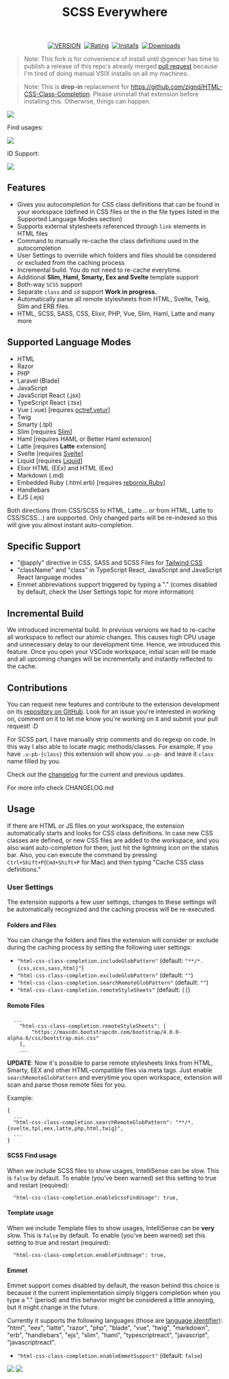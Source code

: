 <h1 align="center">
  <br/>
   SCSS Everywhere
  <br/>
  <br/>
</h1>

<p align="center">
 <a href="https://marketplace.visualstudio.com/items?itemName=mikekscholz.html-slim-scss-css-class-completion"><img src="https://vsmarketplacebadges.dev/version-short/mikekscholz.html-slim-scss-css-class-completion.svg?style=for-the-badge&colorA=252526&colorB=43A047&label=VERSION" alt="VERSION"></a>&nbsp;
 <a href="https://marketplace.visualstudio.com/items?itemName=mikekscholz.html-slim-scss-css-class-completion"><img src="https://vsmarketplacebadges.dev/rating-short/mikekscholz.html-slim-scss-css-class-completion.svg?style=for-the-badge&colorA=252526&colorB=43A047&label=Rating" alt="Rating"></a>&nbsp;
 <a href="https://marketplace.visualstudio.com/items?itemName=mikekscholz.html-slim-scss-css-class-completion"><img src="https://vsmarketplacebadges.dev/installs-short/mikekscholz.html-slim-scss-css-class-completion.svg?style=for-the-badge&colorA=252526&colorB=43A047&label=Installs" alt="Installs"></a>&nbsp;
 <a href="https://marketplace.visualstudio.com/items?itemName=mikekscholz.html-slim-scss-css-class-completion"><img src="https://vsmarketplacebadges.dev/downloads-short/mikekscholz.html-slim-scss-css-class-completion.svg?style=for-the-badge&colorA=252526&colorB=43A047&label=Downloads" alt="Downloads"></a>&nbsp;
</p>

> Note: This fork is for convenience of install until @gencer has time to publish a release of this repo's already merged [pull request](https://github.com/gencer/SCSS-Everywhere/pull/81) because I'm tired of doing manual VSIX installs on all my machines.


> Note: This is **drop-in** replacement for https://github.com/zignd/HTML-CSS-Class-Completion. Please uninstall that extension before installing this. Otherwise, things can happen.


![](https://i.imgur.com/5crMfTj.gif)

Find usages:

![](images/find_usages.png)

ID Support:

![](images/id_support.png)

## Features
* Gives you autocompletion for CSS class definitions that can be found in your workspace (defined in CSS files or the in the file types listed in the Supported Language Modes section)
* Supports external stylesheets referenced through `link` elements in HTML files
* Command to manually re-cache the class definitions used in the autocompletion
* User Settings to override which folders and files should be considered or excluded from the caching process
* Incremental build. You do not need to re-cache everytime.
* Additional **Slim, Haml, Smarty, Eex and Svelte** template support
* Both-way `SCSS` support
* Separate `class` and `id` support **Work in progress.**
* Automatically parse all remote stylesheets from HTML, Svelte, Twig, Slim and ERB files.
* HTML, SCSS, SASS, CSS, Elixir, PHP, Vue, Slim, Haml, Latte and many more

## Supported Language Modes
* HTML
* Razor
* PHP
* Laravel (Blade)
* JavaScript
* JavaScript React (.jsx)
* TypeScript React (.tsx)
* Vue (.vue) [requires [octref.vetur](https://marketplace.visualstudio.com/items?itemName=octref.vetur)]
* Twig
* Smarty (.tpl)
* Slim [requires [Slim](https://marketplace.visualstudio.com/items?itemName=sianglim.slim)]
* Haml [requires HAML or Better Haml extension]
* Latte [requires **Latte** extension]
* Svelte [requires [Svelte](https://marketplace.visualstudio.com/items?itemName=svelte.svelte-vscode)]
* Liquid [requires [Liquid](https://marketplace.visualstudio.com/items?itemName=neilding.language-liquid)]
* Elixir HTML (EEx) and HTML (Eex)
* Markdown (.md)
* Embedded Ruby (.html.erb) [requires [rebornix.Ruby](https://marketplace.visualstudio.com/items?itemName=rebornix.Ruby)]
* Handlebars
* EJS (.ejs)

Both directions (from CSS/SCSS to HTML, Latte... or from HTML, Latte to CSS/SCSS...) are supported. Only changed parts will be re-indexed so this will give you almost instant auto-completion.

## Specific Support
* "@apply" directive in CSS, SASS and SCSS Files for [Tailwind CSS](https://tailwindcss.com)
* "className" and "class" in TypeScript React, JavaScript and JavaScript React language modes
* Emmet abbreviations support triggered by typing a "." (comes disabled by default, check the User Settings topic for more information)

## Incremental Build

We introduced incremental build. In previous versions we had to re-cache all workspace to reflect our atomic changes. This causes high CPU usage and unnecessary delay to our development time. Hence, we introduced this feature. Once you open your VSCode workspace, initial scan will be made and all upcoming changes will be incrementally and instantly reflected to the cache.

## Contributions
You can request new features and contribute to the extension development on its [repository on GitHub](https://github.com/mikekscholz/HTML-CSS-Class-Completion/issues). Look for an issue you're interested in working on, comment on it to let me know you're working on it and submit your pull request! :D

For SCSS part, I have manually strip comments and do regexp on code. In this way I also able to locate magic methods/classes. For example; If you have `.u-pb-{class}` this extension will show you `.u-pb-` and leave it `class` name filled by you.

Check out the [changelog](https://github.com/mikekscholz/HTML-Slim-CSS-SCSS-Class-Completion/blob/master/CHANGELOG.md) for the current and previous updates.

For more info check CHANGELOG.md

## Usage
If there are HTML or JS files on your workspace, the extension automatically starts and looks for CSS class definitions. In case new CSS classes are defined, or new CSS files are added to the workspace, and you also want auto-completion for them, just hit the lightning icon on the status bar. Also, you can execute the command by pressing `Ctrl+Shift+P`(`Cmd+Shift+P` for Mac) and then typing "Cache CSS class definitions."

### User Settings
The extension supports a few user settings, changes to these settings will be automatically recognized and the caching process will be re-executed.

#### Folders and Files

You can change the folders and files the extension will consider or exclude during the caching process by setting the following user settings:

* `"html-css-class-completion.includeGlobPattern"` (default: `"**/*.{css,scss,sass,html}"`)
* `"html-css-class-completion.excludeGlobPattern"` (default: `""`)
* `"html-css-class-completion.searchRemoteGlobPattern"` (default: `""`)
* `"html-css-class-completion.remoteStyleSheets"`  (default: `[]`)

#### Remote Files
```
  ...
	"html-css-class-completion.remoteStyleSheets": [
		"https://maxcdn.bootstrapcdn.com/bootstrap/4.0.0-alpha.6/css/bootstrap.min.css"
	],
	...
```

**UPDATE**: Now it's possible to parse remote stylesheets links from HTML, Smarty, EEX and other HTML-compatible files via meta tags. Just enable `searchRemoteGlobPattern` and everytime you open workspace, extension will scan and parse those remote files for you.

Example:

```
{
  ...
  "html-css-class-completion.searchRemoteGlobPattern": "**/*.{svelte,tpl,eex,latte,php,html,twig}",
  ...
}
```

#### SCSS Find usage

When we include SCSS files to show usages, IntelliSense can be slow. This is `false` by default. To enable (you've been warned) set this setting to true and restart (required):

```
  "html-css-class-completion.enableScssFindUsage": true,
```

#### Template usage

When we include Template files to show usages, IntelliSense can be **very** slow. This is `false` by default. To enable (you've been warned) set this setting to true and restart (required):

```
  "html-css-class-completion.enableFindUsage": true,
```

#### Emmet

Emmet support comes disabled by default, the reason behind this choice is because it the current implementation simply triggers completion when you type a "." (period) and this behavior might be considered a little annoying, but it might change in the future.

Currently it supports the following languages (those are [language identifier](https://code.visualstudio.com/docs/languages/identifiers#_known-language-identifiers)): "html", "eex", "latte", "razor", "php", "blade", "vue", "twig", "markdown", "erb", "handlebars", "ejs", "slim", "haml", "typescriptreact", "javascript", "javascriptreact".

* `"html-css-class-completion.enableEmmetSupport"` (default: `false`)

![](https://i.imgur.com/O7NjEUW.gif)
![](https://i.imgur.com/uyiXqMb.gif)
